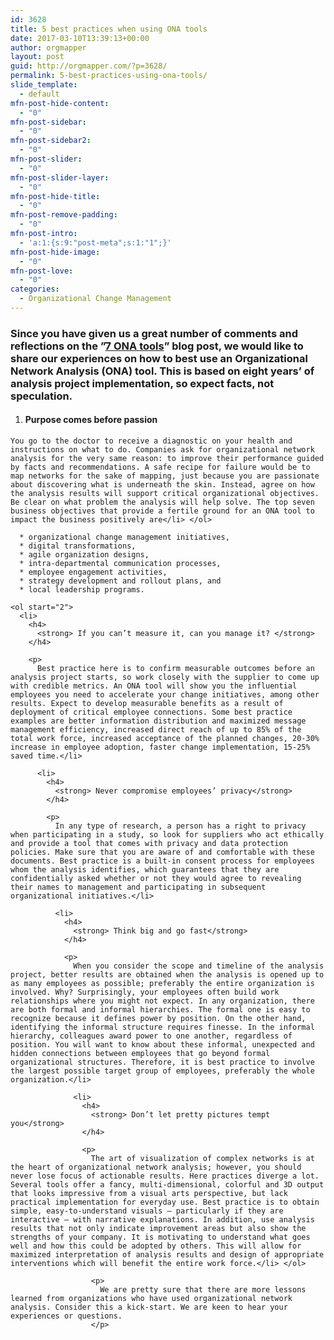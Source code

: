 ```yaml
---
id: 3628
title: 5 best practices when using ONA tools
date: 2017-03-10T13:39:13+00:00
author: orgmapper
layout: post
guid: http://orgmapper.com/?p=3628/
permalink: 5-best-practices-using-ona-tools/
slide_template:
  - default
mfn-post-hide-content:
  - "0"
mfn-post-sidebar:
  - "0"
mfn-post-sidebar2:
  - "0"
mfn-post-slider:
  - "0"
mfn-post-slider-layer:
  - "0"
mfn-post-hide-title:
  - "0"
mfn-post-remove-padding:
  - "0"
mfn-post-intro:
  - 'a:1:{s:9:"post-meta";s:1:"1";}'
mfn-post-hide-image:
  - "0"
mfn-post-love:
  - "0"
categories:
  - Organizational Change Management
---
```

### Since you have given us a great number of comments and reflections on the ”<a href="http://orgmapper.com/top-7-organizational-change-management-software/" target="_blank">7 ONA tools</a>” blog post, we would like to share our experiences on how to best use an Organizational Network Analysis (ONA) tool. This is based on eight years’ of analysis project implementation, so expect facts, not speculation.

  1. ####  **Purpose comes before passion**
    
    You go to the doctor to receive a diagnostic on your health and instructions on what to do. Companies ask for organizational network analysis for the very same reason: to improve their performance guided by facts and recommendations. A safe recipe for failure would be to map networks for the sake of mapping, just because you are passionate about discovering what is underneath the skin. Instead, agree on how the analysis results will support critical organizational objectives. Be clear on what problem the analysis will help solve. The top seven business objectives that provide a fertile ground for an ONA tool to impact the business positively are</li> </ol> 
    
      * organizational change management initiatives,
      * digital transformations,
      * agile organization designs,
      * intra-departmental communication processes,
      * employee engagement activities,
      * strategy development and rollout plans, and
      * local leadership programs.
    
    <ol start="2">
      <li>
        <h4>
          <strong> If you can’t measure it, can you manage it? </strong>
        </h4>
        
        <p>
          Best practice here is to confirm measurable outcomes before an analysis project starts, so work closely with the supplier to come up with credible metrics. An ONA tool will show you the influential employees you need to accelerate your change initiatives, among other results. Expect to develop measurable benefits as a result of deployment of critical employee connections. Some best practice examples are better information distribution and maximized message management efficiency, increased direct reach of up to 85% of the total work force, increased acceptance of the planned changes, 20-30% increase in employee adoption, faster change implementation, 15-25% saved time.</li> 
          
          <li>
            <h4>
              <strong> Never compromise employees’ privacy</strong>
            </h4>
            
            <p>
              In any type of research, a person has a right to privacy when participating in a study, so look for suppliers who act ethically and provide a tool that comes with privacy and data protection policies. Make sure that you are aware of and comfortable with these documents. Best practice is a built-in consent process for employees whom the analysis identifies, which guarantees that they are confidentially asked whether or not they would agree to revealing their names to management and participating in subsequent organizational initiatives.</li> 
              
              <li>
                <h4>
                  <strong> Think big and go fast</strong>
                </h4>
                
                <p>
                  When you consider the scope and timeline of the analysis project, better results are obtained when the analysis is opened up to as many employees as possible; preferably the entire organization is involved. Why? Surprisingly, your employees often build work relationships where you might not expect. In any organization, there are both formal and informal hierarchies. The formal one is easy to recognize because it defines power by position. On the other hand, identifying the informal structure requires finesse. In the informal hierarchy, colleagues award power to one another, regardless of position. You will want to know about these informal, unexpected and hidden connections between employees that go beyond formal organizational structures. Therefore, it is best practice to involve the largest possible target group of employees, preferably the whole organization.</li> 
                  
                  <li>
                    <h4>
                      <strong> Don’t let pretty pictures tempt you</strong>
                    </h4>
                    
                    <p>
                      The art of visualization of complex networks is at the heart of organizational network analysis; however, you should never lose focus of actionable results. Here practices diverge a lot. Several tools offer a fancy, multi-dimensional, colorful and 3D output that looks impressive from a visual arts perspective, but lack practical implementation for everyday use. Best practice is to obtain simple, easy-to-understand visuals – particularly if they are interactive – with narrative explanations. In addition, use analysis results that not only indicate improvement areas but also show the strengths of your company. It is motivating to understand what goes well and how this could be adopted by others. This will allow for maximized interpretation of analysis results and design of appropriate interventions which will benefit the entire work force.</li> </ol> 
                      
                      <p>
                        We are pretty sure that there are more lessons learned from organizations who have used organizational network analysis. Consider this a kick-start. We are keen to hear your experiences or questions.
                      </p>
